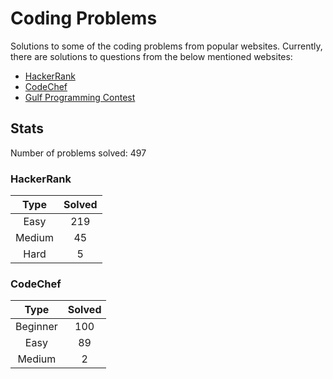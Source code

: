 # Coding Problems

Solutions to some of the coding problems from popular websites. Currently, there are solutions to questions from the below mentioned websites:
* [HackerRank](HackerRank "HackerRank")
* [CodeChef](CodeChef "CodeChef")
* [Gulf Programming Contest](Gulf%20Programming%20Contest "GPC")

## Stats

Number of problems solved: 497

### HackerRank

|Type|Solved|
|:---:|:---:|
|Easy|219|
|Medium|45|
|Hard|5|

### CodeChef

|Type|Solved|
|:---:|:---:|
|Beginner|100|
|Easy|89|
|Medium|2|